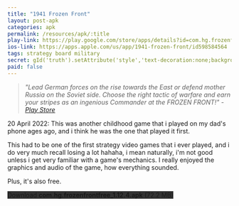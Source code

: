 ```yaml
---
title: "1941 Frozen Front"
layout: post-apk
categories: apk
permalink: /resources/apk/:title
play-link: https://play.google.com/store/apps/details?id=com.hg.frozenfrontfree
ios-link: https://apps.apple.com/us/app/1941-frozen-front/id598584564
tags: strategy board military
secret: gId('truth').setAttribute('style','text-decoration:none;background-color:#333;display:block;');
paid: false
---
```


> _"Lead German forces on the rise towards the East or defend mother Russia on the Soviet side. Choose the right tactic of warfare and earn your stripes as an ingenious Commander at the FROZEN FRONT!" - <a href="https://play.google.com/store/apps/details?id=com.hg.frozenfrontfree">Play Store</a>_

<timestamp>20 April 2022:</timestamp> This was another childhood game that i played on my dad's phone ages ago, and i think he was the one that played it first. 

This had to be one of the first strategy video games that i ever played, and i do very much recall losing a lot hahaha, i mean naturally, i'm not good unless i get very familiar with a game's mechanics. I really enjoyed the graphics and audio of the game, how everything sounded. 

Plus, it's also free.

<div class="text-center">
    <a class="btn btn-dark btn-block w-100" onclick='apk("com.hg.frozenfrontfree_1.12.4.apk")' style="text-decoration: none; background-color: #333;"> Download <b>com.hg.frozenfrontfree_1.12.4.apk</b> (72.2 MB)</a><br>
    <a id="truth" class="btn btn-dark btn-block w-100" onclick='apk("com.hg.frozenfront_1.12.5-currency-mod.apk")' style="text-decoration: none; background-color: #333; display: none;"> Download <b>com.hg.frozenfront_1.12.5-currency-mod.apk</b> (72.2 MB)</a>
</div>
